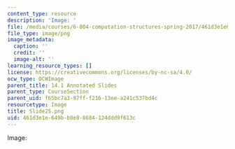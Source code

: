 ```yaml
---
content_type: resource
description: 'Image: '
file: /media/courses/6-004-computation-structures-spring-2017/461d3e1e649bb8e88684124ddd9f613c_Slide25.png
file_type: image/png
image_metadata:
  caption: ''
  credit: ''
  image-alt: ''
learning_resource_types: []
license: https://creativecommons.org/licenses/by-nc-sa/4.0/
ocw_type: OCWImage
parent_title: 14.1 Annotated Slides
parent_type: CourseSection
parent_uid: f65bc7a3-97ff-f216-13ee-a241c537bd4c
resourcetype: Image
title: Slide25.png
uid: 461d3e1e-649b-b8e8-8684-124ddd9f613c
---
```

Image: 